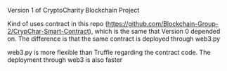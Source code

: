 Version 1 of CryptoCharity Blockchain Project

Kind of uses contract in this repo (https://github.com/Blockchain-Group-2/CrypChar-Smart-Contract), which is the same that Version 0 depended on. The difference is that the same contract is deployed through web3.py

web3.py is more flexible than Truffle regarding the contract code. The deployment through web3 is also faster
